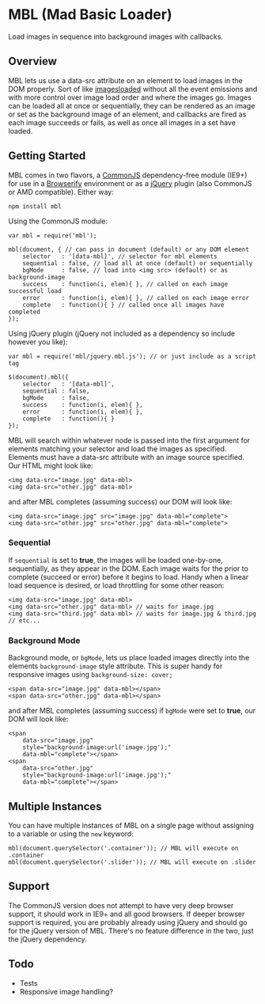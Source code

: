 # MBL (Mad Basic Loader)

Load images in sequence into background images with callbacks.

## Overview

MBL lets us use a data-src attribute on an element to load images in the DOM properly. Sort of like [imagesloaded](https://github.com/desandro/imagesloaded) without all the event emissions and with more control over image load order and where the images go. Images can be loaded all at once or sequentially, they can be rendered as an image or set as the background image of an element, and callbacks are fired as each image succeeds or fails, as well as once all images in a set have loaded.

## Getting Started

MBL comes in two flavors, a [CommonJS](http://www.commonjs.org/) dependency-free module (IE9+) for use in a [Browserify](http://browserify.org/) environment or as a [jQuery](http://jquery.com/) plugin (also CommonJS or AMD compatible). Either way:

	npm install mbl

Using the CommonJS module:

	var mbl = require('mbl');

	mbl(document, { // can pass in document (default) or any DOM element
		selector   : '[data-mbl]', // selector for mbl elements
		sequential : false, // load all at once (default) or sequentially
		bgMode     : false, // load into <img src> (default) or as background-image
		success    : function(i, elem){ }, // called on each image successful load
		error      : function(i, elem){ }, // called on each image error
		complete   : function(){ } // called once all images have completed
	});
	
Using jQuery plugin (jQuery not included as a dependency so include however you like):

	var mbl = require('mbl/jquery.mbl.js'); // or just include as a script tag
	
	$(document).mbl({
		selector   : '[data-mbl]',
		sequential : false,
		bgMode     : false,
		success    : function(i, elem){ },
		error      : function(i, elem){ },
		complete   : function(){ }
	});

MBL will search within whatever node is passed into the first argument for elements matching your selector and load the images as specified. Elements must have a data-src attribute with an image source specified. Our HTML might look like:

	<img data-src="image.jpg" data-mbl>
	<img data-src="other.jpg" data-mbl>
	
and after MBL completes (assuming success) our DOM will look like:

	<img data-src="image.jpg" src="image.jpg" data-mbl="complete">
	<img data-src="other.jpg" src="other.jpg" data-mbl="complete">
	
### Sequential

If `sequential` is set to **true**, the images will be loaded one-by-one, sequentially, as they appear in the DOM. Each image waits for the prior to complete (succeed or error) before it begins to load. Handy when a linear load sequence is desired, or load throttling for some other reason:

	<img data-src="image.jpg" data-mbl>
	<img data-src="other.jpg" data-mbl> // waits for image.jpg
	<img data-src="third.jpg" data-mbl> // waits for image.jpg & third.jpg
	// etc...	
	
### Background Mode

Background mode, or `bgMode`, lets us place loaded images directly into the elements `background-image` style attribute. This is super handy for responsive images using `background-size: cover;`

	<span data-src="image.jpg" data-mbl></span>
	<span data-src="other.jpg" data-mbl></span>

and after MBL completes (assuming success) if `bgMode` were set to **true**, our DOM will look like:

	<span 
		data-src="image.jpg" 
		style="background-image:url('image.jpg');" 
		data-mbl="complete"></span>
	<span 
		data-src="other.jpg" 
		style="background-image:url('image.jpg');" 
		data-mbl="complete"></span>
	
## Multiple Instances

You can have multiple instances of MBL on a single page without assigning to a variable or using the `new` keyword:

	mbl(document.querySelector('.container')); // MBL will execute on .container
	mbl(document.querySelector('.slider')); // MBL will execute on .slider
	
## Support
	
The CommonJS version does not attempt to have very deep browser support, it should work in IE9+ and all good browsers. If deeper browser support is required, you are probably already using jQuery and should go for the jQuery version of MBL. There's no feature difference in the two, just the jQuery dependency.

## Todo

- Tests
- Responsive image handling?